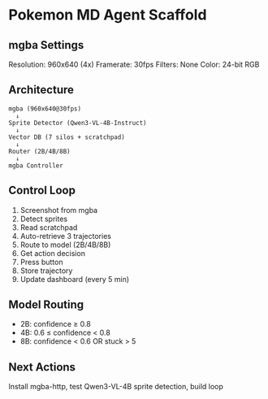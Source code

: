 # Pokemon MD Agent Scaffold

## mgba Settings

Resolution: 960x640 (4x)
Framerate: 30fps
Filters: None
Color: 24-bit RGB

## Architecture

```
mgba (960x640@30fps)
  ↓
Sprite Detector (Qwen3-VL-4B-Instruct)
  ↓
Vector DB (7 silos + scratchpad)
  ↓
Router (2B/4B/8B)
  ↓
mgba Controller
```

## Control Loop

1. Screenshot from mgba
2. Detect sprites
3. Read scratchpad
4. Auto-retrieve 3 trajectories
5. Route to model (2B/4B/8B)
6. Get action decision
7. Press button
8. Store trajectory
9. Update dashboard (every 5 min)

## Model Routing

- 2B: confidence ≥ 0.8
- 4B: 0.6 ≤ confidence < 0.8
- 8B: confidence < 0.6 OR stuck > 5

## Next Actions

Install mgba-http, test Qwen3-VL-4B sprite detection, build loop
